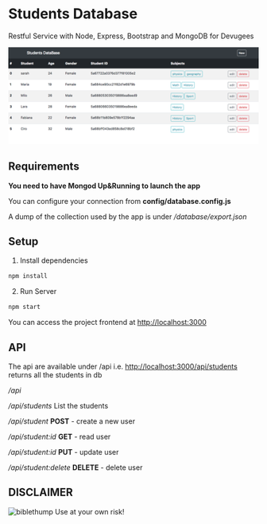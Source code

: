 # Students Database

Restful Service with Node, Express, Bootstrap and MongoDB for Devugees

![Screenshot](./screen.png?raw=true "Screenshot")

## Requirements

**You need to have Mongod Up&Running to launch the app**

You can configure your connection from **config/database.config.js**

A dump of the collection used by the app is under */database/export.json*


## Setup

1. Install dependencies

```bash
npm install
```

2. Run Server

```bash
npm start
```

You can access the project frontend at <http://localhost:3000>

## API

The api are available under /api 
i.e. <http://localhost:3000/api/students> returns all the students in db


*/api*

*/api/students* List the students

*/api/student* **POST** - create a new user

*/api/student:id* **GET** - read user

*/api/student:id* **PUT** - update user

*/api/student:delete* **DELETE** - delete user



## DISCLAIMER

![biblethump](https://git.io/biblethump) Use at your own risk! 
